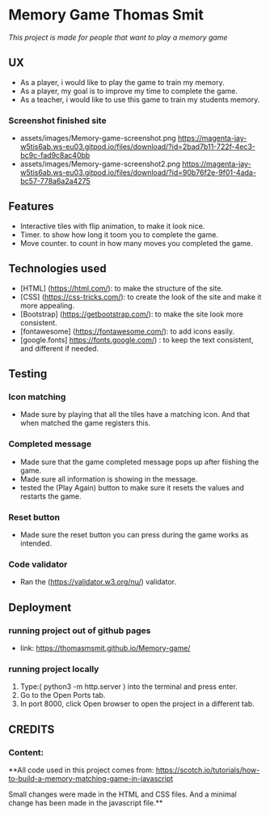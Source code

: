 
# Memory Game Thomas Smit 

*This project is made for people that want to play a memory game*

## UX

* As a player, i would like to play the game to train my memory.
* As a player, my goal is to improve my time to complete the game.
* As a teacher, i would like to use this game to train my students memory.

### Screenshot finished site
* assets/images/Memory-game-screenshot.png    https://magenta-jay-w5tis6ab.ws-eu03.gitpod.io/files/download/?id=2bad7b11-722f-4ec3-bc9c-fad9c8ac40bb
* assets/images/Memory-game-screenshot2.png   https://magenta-jay-w5tis6ab.ws-eu03.gitpod.io/files/download/?id=90b76f2e-9f01-4ada-bc57-778a6a2a4275

## Features 

* Interactive tiles with flip animation, to make it look nice.
* Timer. to show how long it toom you to complete the game.
* Move counter. to count in how many moves you completed the game.

## Technologies used 

* [HTML] (https://html.com/): to make the structure of the site.
* [CSS] (https://css-tricks.com/): to create the look of the site and make it more appealing.
* [Bootstrap] (https://getbootstrap.com/): to make the site look more consistent.
* [fontawesome] (https://fontawesome.com/): to add icons easily.
* [google.fonts] https://fonts.google.com/) : to keep the text consistent, and different if needed.



## Testing 

### Icon matching
* Made sure by playing that all the tiles have a matching icon. And that when matched the game registers this.

### Completed message 
* Made sure that the game completed message pops up after fiishing the game.
* Made sure all information is showing in the message.
* tested the (Play Again) button to make sure it resets the values and restarts the game.

### Reset button
* Made sure the reset button you can press during the game works as intended.

### Code validator 
* Ran the (https://validator.w3.org/nu/) validator.


## Deployment 

### running project out of github pages
* link: https://thomasmsmit.github.io/Memory-game/

### running project locally
1. Type:( python3 -m http.server ) into the terminal and press enter.
2. Go to the Open Ports tab.
3. In port 8000, click Open browser to open the project in a different tab.



## CREDITS

### Content: 
**All code used in this project comes from: https://scotch.io/tutorials/how-to-build-a-memory-matching-game-in-javascript

Small changes were made in the HTML and CSS files. And a minimal change has been made in the javascript file.**






